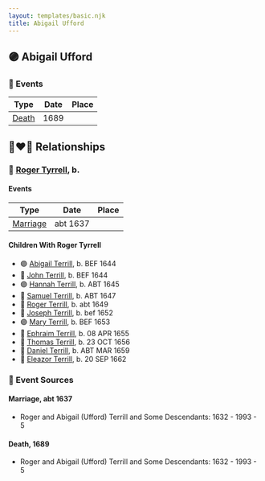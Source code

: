 ```yaml
---
layout: templates/basic.njk
title: Abigail Ufford
---
```

## 🟣 Abigail Ufford

### 📆 Events

Type | Date | Place
------ | ------ | ------
[Death](#event-0fb9befb-5ee1-4b48-9e97-a36efbdf05e8) | 1689 |

## 👩‍❤️‍👨 Relationships

### 🔵 [Roger Tyrrell](/people/2/2108514), b.

#### Events

Type | Date | Place
------ | ------ | ------
[Marriage](#event-d817e742-8ce2-4f4b-907e-64ab6176f8e2) | abt 1637 |
#### Children With Roger Tyrrell
* 🟣 [Abigail Terrill](/people/7/79921415), b. BEF 1644
* 🔵 [John Terrill](/people/6/65221157), b. BEF 1644
* 🟣 [Hannah Terrill](/people/2/26085688), b. ABT 1645
* 🔵 [Samuel Terrill](/people/7/71467792), b. ABT 1647
* 🔵 [Roger Terrill](/people/7/7328352), b. abt 1649
* 🔵 [Joseph Terrill](/people/8/82812656), b. bef 1652
* 🟣 [Mary Terrill](/people/8/80725133), b. BEF 1653
* 🔵 [Ephraim Terrill](/people/6/62982137), b. 08 APR 1655
* 🔵 [Thomas Terrill](/people/4/40420484), b. 23 OCT 1656
* 🔵 [Daniel Terrill](/people/6/65082812), b. ABT MAR 1659
* 🔵 [Eleazor Terrill](/people/3/35437954), b. 20 SEP 1662
### 📰 Event Sources

#### <a id="event-d817e742-8ce2-4f4b-907e-64ab6176f8e2"></a> Marriage, abt 1637
* Roger and Abigail (Ufford) Terrill and Some Descendants: 1632 - 1993  - 5
#### <a id="event-0fb9befb-5ee1-4b48-9e97-a36efbdf05e8"></a> Death, 1689
* Roger and Abigail (Ufford) Terrill and Some Descendants: 1632 - 1993  - 5
